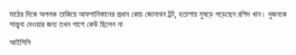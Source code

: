 মাঠের দিকে অপলক তাকিয়ে আফগানিস্তানের প্রধান কোচ জোনাথন ট্রট, হতাশায় মুষড়ে পড়েছেন রশিদ খান। দুজনকে সান্ত্বনা দেওয়ার জন্য তখন পাশে কেউ ছিলেন না

আইসিসি
